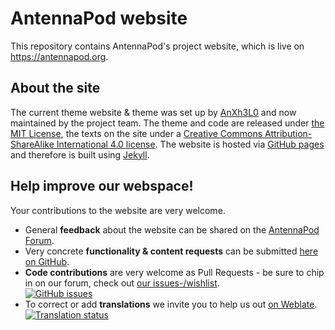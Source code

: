 # AntennaPod website

This repository contains AntennaPod's project website, which is live on https://antennapod.org.

## About the site

The current theme website & theme was set up by [AnXh3L0](https://github.com/AnXh3L0) and now maintained by the project team. The theme and code are released under [the MIT License](https://mit-license.org/), the texts on the site under a [Creative Commons Attribution-ShareAlike International 4.0 license](http://creativecommons.org/licenses/by-sa/4.0/legalcode). The website is hosted via [GitHub pages](https://pages.github.com/) and therefore is built using [Jekyll](https://jekyllrb.com/).

## Help improve our webspace!

Your contributions to the website are very welcome.
* General **feedback** about the website can be shared on the [AntennaPod Forum](https://forum.antennapod.org/).
* Very concrete **functionality & content requests** can be submitted [here on GitHub](https://github.com/AntennaPod/AntennaPod/issues).
* **Code contributions** are very welcome as Pull Requests - be sure to chip in on our forum, check out [our issues-/wishlist](https://github.com/AntennaPod/antennapod.github.io/issues).<br>
[![GitHub issues](https://img.shields.io/github/issues/AntennaPod/antennapod.github.io?style=for-the-badge&logo=github)](https://github.com/AntennaPod/antennapod.github.io/issues)
* To correct or add **translations** we invite you to help us out [on Weblate](https://hosted.weblate.org/projects/antennapod).<br>
[![Translation status](https://hosted.weblate.org/widgets/antennapod/-/287x66-grey.png)](https://hosted.weblate.org/engage/antennapod/)
